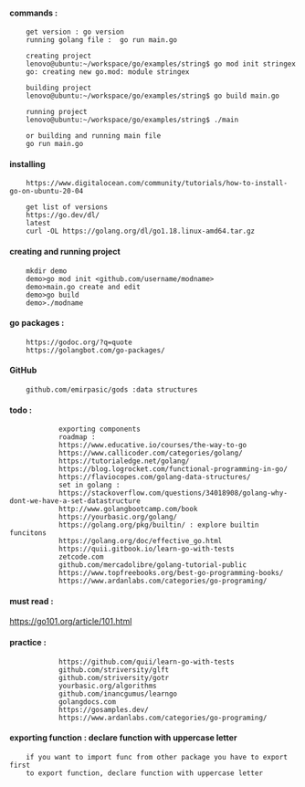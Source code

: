 #### commands : 

        get version : go version  
        running golang file :  go run main.go  
        
        creating project
        lenovo@ubuntu:~/workspace/go/examples/string$ go mod init stringex
        go: creating new go.mod: module stringex

        building project
        lenovo@ubuntu:~/workspace/go/examples/string$ go build main.go
                
        running project
        lenovo@ubuntu:~/workspace/go/examples/string$ ./main 

        or building and running main file
        go run main.go  



        
#### installing
        
        https://www.digitalocean.com/community/tutorials/how-to-install-go-on-ubuntu-20-04
        
        get list of versions
        https://go.dev/dl/
        latest
        curl -OL https://golang.org/dl/go1.18.linux-amd64.tar.gz
        

#### creating and running project

        mkdir demo
        demo>go mod init <github.com/username/modname>
        demo>main.go create and edit
        demo>go build
        demo>./modname

#### go packages : 

        https://godoc.org/?q=quote
        https://golangbot.com/go-packages/

#### GitHub

        github.com/emirpasic/gods :data structures


#### todo : 
        
                exporting components  
                roadmap : 
                https://www.educative.io/courses/the-way-to-go
                https://www.callicoder.com/categories/golang/
                https://tutorialedge.net/golang/
                https://blog.logrocket.com/functional-programming-in-go/
                https://flaviocopes.com/golang-data-structures/
                set in golang : 
                https://stackoverflow.com/questions/34018908/golang-why-dont-we-have-a-set-datastructure
                http://www.golangbootcamp.com/book
                https://yourbasic.org/golang/
                https://golang.org/pkg/builtin/ : explore builtin funcitons
                https://golang.org/doc/effective_go.html
                https://quii.gitbook.io/learn-go-with-tests
                zetcode.com
                github.com/mercadolibre/golang-tutorial-public
                https://www.topfreebooks.org/best-go-programming-books/
                https://www.ardanlabs.com/categories/go-programing/

#### must read : 

https://go101.org/article/101.html  
            
            
#### practice : 
        
                https://github.com/quii/learn-go-with-tests
                github.com/striversity/glft
                github.com/striversity/gotr
                yourbasic.org/algorithms
                github.com/inancgumus/learngo
                golangdocs.com
                https://gosamples.dev/
                https://www.ardanlabs.com/categories/go-programing/


#### exporting function : declare function with uppercase letter

        if you want to import func from other package you have to export first 
        to export function, declare function with uppercase letter


